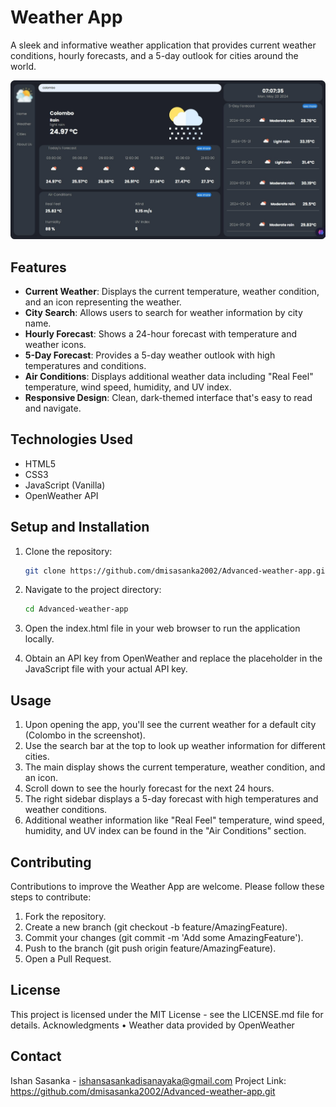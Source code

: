# Weather App

A sleek and informative weather application that provides current weather conditions, hourly forecasts, and a 5-day outlook for cities around the world.

![Weather App Screenshot](final.jpeg)

## Features

- **Current Weather**: Displays the current temperature, weather condition, and an icon representing the weather.
- **City Search**: Allows users to search for weather information by city name.
- **Hourly Forecast**: Shows a 24-hour forecast with temperature and weather icons.
- **5-Day Forecast**: Provides a 5-day weather outlook with high temperatures and conditions.
- **Air Conditions**: Displays additional weather data including "Real Feel" temperature, wind speed, humidity, and UV index.
- **Responsive Design**: Clean, dark-themed interface that's easy to read and navigate.

## Technologies Used

- HTML5
- CSS3
- JavaScript (Vanilla)
- OpenWeather API

## Setup and Installation

1. Clone the repository:

   ```bash
   git clone https://github.com/dmisasanka2002/Advanced-weather-app.git

   ```

2. Navigate to the project directory:

   ```bash
   cd Advanced-weather-app
   ```

3. Open the index.html file in your web browser to run the application locally.
4. Obtain an API key from OpenWeather and replace the placeholder in the JavaScript file with your actual API key.

## Usage

1. Upon opening the app, you'll see the current weather for a default city (Colombo in the screenshot).
2. Use the search bar at the top to look up weather information for different cities.
3. The main display shows the current temperature, weather condition, and an icon.
4. Scroll down to see the hourly forecast for the next 24 hours.
5. The right sidebar displays a 5-day forecast with high temperatures and weather conditions.
6. Additional weather information like "Real Feel" temperature, wind speed, humidity, and UV index can be found in the "Air Conditions" section.

## Contributing

Contributions to improve the Weather App are welcome. Please follow these steps to contribute:

1. Fork the repository.
2. Create a new branch (git checkout -b feature/AmazingFeature).
3. Commit your changes (git commit -m 'Add some AmazingFeature').
4. Push to the branch (git push origin feature/AmazingFeature).
5. Open a Pull Request.

## License

This project is licensed under the MIT License - see the LICENSE.md file for details.
Acknowledgments
• Weather data provided by OpenWeather

## Contact

Ishan Sasanka - ishansasankadisanayaka@gmail.com
Project Link: https://github.com/dmisasanka2002/Advanced-weather-app.git
